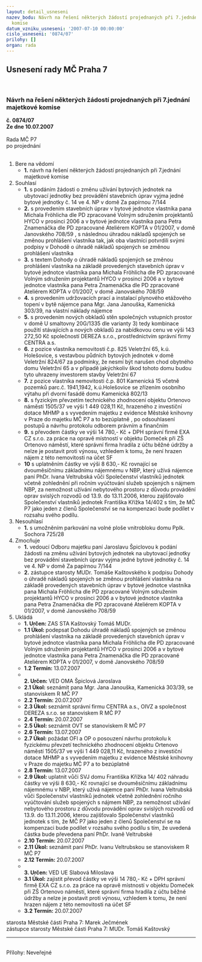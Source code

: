 ```yaml
---
layout: detail_usneseni
nazev_bodu: Návrh na řešení některých žádostí projednaných při 7.jednání majetkové
  komise
datum_vzniku_usneseni: '2007-07-10 00:00:00'
cislo_usneseni: '0874/07'
prilohy: []
organ: rada
---
```

<div id="ucUsn_pList" class="usn">
	<span><h2>Usnesení rady MČ Praha 7 </h2>
<br></span><div class="standBody">
<span><h3>Návrh na řešení některých žádostí projednaných při 7.jednání majetkové komise</h3></span><div class="center">
		<strong>č. 0874/07</strong><br>
	</div>
<div class="center">
		<strong>Ze dne 10.07.2007</strong><br><br>
	</div>Rada MČ P7<br> po projednání<br><br><ol>
<li>Bere na vědomí<ul><li>
<strong>1.</strong> návrh na řešení některých žádostí projednaných při 7.jednání majetkové komise</li></ul>
</li>
<li>Souhlasí<ul>
<li>
<strong>1.</strong> s podáním žádosti o změnu užívání bytových jednotek na ubytovací jednotky bez provádění stavebních úprav vyjma jedné bytové jednotky č. 14 ve 4. NP v domě Za papírnou 7/144</li>
<li>
<strong>2.</strong> s provedením stavebních úprav v bytové jednotce vlastníka pana Michala Fröhlicha dle PD zpracované Volným sdružením projektantů HYCO v prosinci 2006 a v bytové jednotce vlastníka pana Petra Znamenáčka dle PD zpracované Ateliérem KOPTA v 01/2007, v domě Janovského 708/59 , s následnou úhradou nákladů spojených se změnou prohlášení vlastníka tak, jak oba vlastníci potvrdili svými podpisy v Dohodě o úhradě nákladů spojených se změnou prohlášení vlastníka</li>
<li>
<strong>3.</strong> s textem  Dohody o úhradě nákladů spojených se změnou prohlášení vlastníka na základě provedených stavebních úprav v bytové jednotce vlastníka pana Michala Fröhlicha dle PD zpracované Volným sdružením projektantů HYCO v prosinci 2006 a v bytové jednotce vlastníka pana Petra Znamenáčka dle PD zpracované Ateliérem KOPTA v 01/2007, v domě Janovského 708/59</li>
<li>
<strong>4.</strong> s provedením udržovacích prací  a instalací plynového etážového topení v bytě nájemce pana Mgr. Jana Janouška, Kamenická 303/39, na vlastní náklady nájemce</li>
<li>
<strong>5.</strong> s provedením nových obkladů stěn společných vstupních prostor v domě U smaltovny 20G/1335 dle varianty 3) tedy kombinace použití stávajících a nových obkladů za nabídkovou cenu ve výši 143 272,50 Kč společností DEREZA s.r.o., prostřednictvím správní firmy CENTRA a.s.</li>
<li>
<strong>6.</strong> z pozice vlastníka nemovitosti č.p. 825 Veletržní 65, k.ú. Holešovice, s vestavbou půdních bytových jednotek v domě Veletržní 824/67 za podmínky, že nesmí být narušen chod obytného domu Veletržní 65 a v případě jakýchkoliv škod tohoto domu budou tyto uhrazeny investorem stavby Veletržní 67</li>
<li>
<strong>7.</strong> z pozice vlastníka nemovitosti č.p. 801 Kamenická 15 včetně pozemků parc.č. 1941,1942, k.ú.Holešovice se zřízením osobního výtahu při dvorní fasádě domu Kamenická 802/13</li>
<li>
<strong>8.</strong> s fyzickým převzetím technického zhodnocení objektu Ortenovo náměstí 1505/37 ve výši 1 449 028,11 Kč, hrazeného z investiční dotace MHMP a s vyvedením majetku z evidence Městské knihovny v Praze do majetku MČ P7 a to bezúplatně , po odsouhlasení postupů a návrhu protokolu odborem právním a finančním</li>
<li>
<strong>9.</strong> s převodem částky ve výši 14 780,- Kč + DPH správní firmě EXA CZ s.r.o. za práce na opravě místností v objektu Domeček při ZŠ Ortenovo náměstí, které správní firma hradila z účtu běžné údržby a nelze je postavit proti výnosu, vzhledem k tomu, že není hrazen nájem z této nemovitosti na účet SF</li>
<li>
<strong>10</strong> s uplatněním částky ve výši 8 630,- Kč rovnající se dvouměsíčnímu základnímu nájemnému v NBP, který užívá nájemce paní PhDr. Ivana Veltrubská vůči Společenství vlastníků jednotek včetně zohlednění při ročním vyúčtování služeb spojených s nájmem NBP, za nemožnost užívání nebytového prostoru z důvodu provádění oprav svislých rozvodů od 13.9. do 13.11.2006, kterou zajišťovalo Společenství vlastníků jednotek Františka Křížka 14/402 s tím, že MČ P7 jako jeden z členů Společenství se na kompenzaci bude podílet v rozsahu svého podílu.</li>
</ul>
</li>
<li>Nesouhlasí<ul><li>
<strong>1.</strong> s umožněním parkování na volné ploše vnitrobloku domu Pplk. Sochora 725/28</li></ul>
</li>
<li>Zmocňuje<ul>
<li>
<strong>1.</strong> vedoucí Odboru majetku paní Jaroslavu Špiclovou k podání žádosti na změnu užívání bytových jednotek na ubytovací jednotky bez provádění stavebních úprav vyjma jedné bytové jednotky č. 14 ve 4. NP v domě Za papírnou 7/144</li>
<li>
<strong>2.</strong> zástupce starosty MUDr. Tomáše Kaštovského k podpisu Dohody o úhradě nákladů spojených se změnou prohlášení vlastníka na základě provedených stavebních úprav v bytové jednotce vlastníka pana Michala Fröhlicha dle PD zpracované Volným sdružením projektantů HYCO v prosinci 2006 a v bytové jednotce vlastníka pana Petra Znamenáčka dle PD zpracované Ateliérem KOPTA v 01/2007, v domě Janovského 708/59 </li>
</ul>
</li>
<li>Ukládá<ul>
<li>
<strong>1. Určen: </strong>ZAS STA Kaštovský Tomáš MUDr.</li>
<li>
<strong>1.1 Úkol: </strong>podepsat  Dohodu  úhradě nákladů spojených se změnou prohlášení vlastníka na základě provedených stavebních úprav v bytové jednotce vlastníka pana Michala Fröhlicha dle PD zpracované Volným sdružením projektantů HYCO v prosinci 2006 a v bytové jednotce vlastníka pana Petra Znamenáčka dle PD zpracované Ateliérem KOPTA v 01/2007, v domě Janovského 708/59</li>
<li>
<strong>1.2 Termín: </strong>13.07.2007</li>
<li>
<strong><br>2. Určen: </strong>VED OMA Špiclová Jaroslava</li>
<li>
<strong>2.1 Úkol: </strong>seznámit pana Mgr. Jana Janouška, Kamenická 303/39, se stanoviskem R MČ P7</li>
<li>
<strong>2.2 Termín: </strong>20.07.2007</li>
<li>
<strong>2.3 Úkol: </strong>seznámit správní firmu CENTRA a.s., OIVZ a společnost DEREZA s.r.o. se stanoviskem R MČ P7</li>
<li>
<strong>2.4 Termín: </strong>20.07.2007</li>
<li>
<strong>2.5 Úkol: </strong>seznámit OVT se stanoviskem R MČ P7</li>
<li>
<strong>2.6 Termín: </strong>13.07.2007</li>
<li>
<strong>2.7 Úkol: </strong>požádat OFI a OP o posouzení  návrhu protokolu k fyzickému převzetí technického zhodnocení objektu Ortenovo náměstí 1505/37 ve výši 1 449 028,11 Kč, hrazeného z investiční dotace MHMP a s vyvedením majetku z evidence Městské knihovny v Praze do majetku MČ P7 a to bezúplatně </li>
<li>
<strong>2.8 Termín: </strong>13.07.2007</li>
<li>
<strong>2.9 Úkol: </strong>uplatnit vůči SVJ domu Františka Křížka 14/  402 náhradu částky ve výši 8 630,- Kč rovnající se dvouměsíčnímu základnímu nájemnému v NBP, který užívá nájemce paní PhDr. Ivana Veltrubská vůči Společenství vlastníků jednotek včetně zohlednění ročního vyúčtování služeb spojených s nájmem NBP, za nemožnost užívání nebytového prostoru z důvodu provádění oprav svislých rozvodů od 13.9. do 13.11.2006, kterou zajišťovalo Společenství vlastníků jednotek s tím, že MČ P7 jako jeden z členů Společenství se na kompenzaci bude podílet v rozsahu svého podílu s tím, že uvedená částka bude převedena paní PhDr. Ivaně Veltrubské</li>
<li>
<strong>2.10 Termín: </strong>20.07.2007</li>
<li>
<strong>2.11 Úkol: </strong>seznámit paní PhDr. Ivanu Veltrubskou se stanoviskem R MČ P7</li>
<li>
<strong>2.12 Termín: </strong>20.07.2007</li>
<li>
<strong><br>3. Určen: </strong>VED UE Slabová Miloslava</li>
<li>
<strong>3.1 Úkol: </strong>zajistit převod  částky ve výši 14 780,- Kč + DPH správní firmě EXA CZ s.r.o. za práce na opravě místností v objektu Domeček při ZŠ Ortenovo náměstí, které správní firma hradila z účtu běžné údržby a nelze je postavit proti výnosu, vzhledem k tomu, že není hrazen nájem z této nemovitosti na účet SF</li>
<li>
<strong>3.2 Termín: </strong>20.07.2007</li>
</ul>
</li>
</ol>starosta Městské části Praha 7: Marek Ječmének<br>zástupce starosty Městské části Praha 7: MUDr. Tomáš Kaštovský <hr>
<br>Přílohy: Neveřejné</div>
</div>